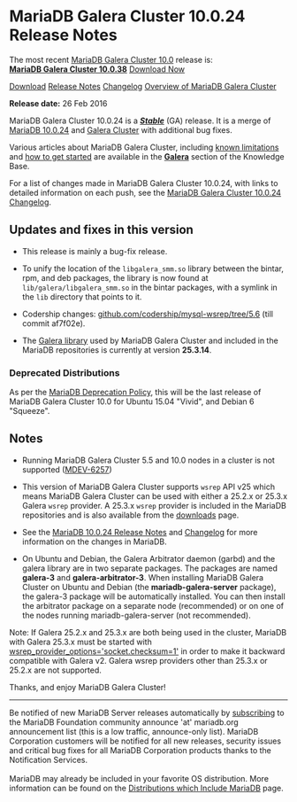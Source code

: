 # MariaDB Galera Cluster 10.0.24 Release Notes

The most recent [MariaDB Galera Cluster 10.0](/kb/en/galera/) release is:<br>
<span class="cstm-style lead"><strong>[MariaDB Galera Cluster 10.0.38](/replication/galera-cluster/mariadb-galera-cluster-releases/mariadb-galera-100-release-notes/mariadb-galera-cluster-10038-release-notes/)</strong> [Download<span>&nbsp;</span>Now](https://downloads.mariadb.org/mariadb-galera/10.0)</span>

[Download](http://downloads.mariadb.org/mariadb-galera/10.0.24)
[Release Notes](/replication/galera-cluster/mariadb-galera-cluster-releases/mariadb-galera-100-release-notes/mariadb-galera-cluster-10024-release-notes/)
[Changelog](/replication/galera-cluster/mariadb-galera-cluster-releases/mariadb-galera-100-changelogs/mariadb-galera-cluster-10024-changelog/)
[Overview of MariaDB Galera Cluster](/replication/galera-cluster/what-is-mariadb-galera-cluster/)

<strong>Release date:</strong> 26 Feb 2016

MariaDB Galera Cluster 10.0.24 is a <strong><em>[Stable](/kb/en/release-criteria/)</em></strong> (GA)
release. It is a merge of [MariaDB 10.0.24](/kb/en/mariadb-10024-release-notes/) and
[Galera Cluster](http://codership.com/content/using-galera-cluster) with
additional bug fixes.

Various articles about MariaDB Galera Cluster, including
[known limitations](/replication/galera-cluster/mariadb-galera-cluster-known-limitations/) and
[how to get started](/replication/galera-cluster/getting-started-with-mariadb-galera-cluster/) are
available in the <strong>[Galera](/kb/en/galera/)</strong> section of the Knowledge Base.

For a list of changes made in MariaDB Galera Cluster 10.0.24, with links to
detailed information on each push, see the
[MariaDB Galera Cluster 10.0.24 Changelog](/replication/galera-cluster/mariadb-galera-cluster-releases/mariadb-galera-100-changelogs/mariadb-galera-cluster-10024-changelog/).

## Updates and fixes in this version

- This release is mainly a bug-fix release.

- To unify the location of the `libgalera_smm.so` library between the bintar,
  rpm, and deb packages, the library is now found at `lib/galera/libgalera_smm.so`
  in the bintar packages, with a symlink in the `lib` directory that points
  to it.

- Codership changes: [github.com/codership/mysql-wsrep/tree/5.6](https://github.com/codership/mysql-wsrep/tree/5.6) (till commit af7f02e).

- The [Galera library](http://codership.com/content/using-galera-cluster) used
  by MariaDB Galera Cluster and included in the MariaDB repositories is
  currently at version <strong>25.3.14</strong>.

### Deprecated Distributions

As per the [MariaDB Deprecation Policy](/kb/en/deprecation-policy/), this will be the
last release of MariaDB Galera Cluster 10.0 for Ubuntu 15.04 "Vivid", and
Debian 6 "Squeeze".

## Notes

- Running MariaDB Galera Cluster 5.5 and 10.0 nodes in a cluster is not
  supported ([MDEV-6257](https://jira.mariadb.org/browse/MDEV-6257))

- This version of MariaDB Galera Cluster supports `wsrep` API v25 which means
  MariaDB Galera Cluster can be used with either a 25.2.x or 25.3.x
  Galera `wsrep` provider. A 25.3.x `wsrep` provider is included in the
  MariaDB repositories and is also available from the
  [downloads](http://downloads.mariadb.org/mariadb-galera/10.0) page.

- See the [MariaDB 10.0.24 Release Notes](/kb/en/mariadb-10024-release-notes/) and
  [Changelog](/kb/en/mariadb-10024-changelog/) for more information on the changes in
  MariaDB.

- On Ubuntu and Debian, the Galera Arbitrator daemon (garbd) and the galera
  library are in two separate packages. The packages are named <strong>galera-3</strong>
  and <strong>galera-arbitrator-3</strong>. When installing MariaDB Galera Cluster on Ubuntu and
  Debian (the <strong>mariadb-galera-server</strong> package), the galera-3 package will be
  automatically installed. You can then install the arbitrator package on a
  separate node (recommended) or on one of the nodes running
  mariadb-galera-server (not recommended).

Note: If Galera 25.2.x and 25.3.x are both being used in the cluster, MariaDB
with Galera 25.3.x must be started with
[wsrep_provider_options='socket.checksum=1'](/kb/en/wsrep_provider_options/#socketchecksum) in order to make it backward
compatible with Galera v2. Galera wsrep providers other than 25.3.x or 25.2.x
are not supported.

Thanks, and enjoy MariaDB Galera Cluster!

---

Be notified of new MariaDB Server releases automatically by [subscribing](https://lists.askmonty.org/cgi-bin/mailman/listinfo/announce) to the MariaDB Foundation community announce 'at' mariadb.org announcement list (this is a low traffic, announce-only list). MariaDB Corporation customers will be notified for all new releases, security issues and critical bug fixes for all MariaDB Corporation products thanks to the Notification Services.
<br><br>
MariaDB may already be included in your favorite OS distribution. More
information can be found on the
[Distributions which Include MariaDB](/mariadb-administration/getting-installing-and-upgrading-mariadb/binary-packages/distributions-which-include-mariadb/)
page.